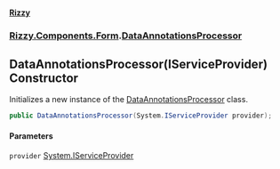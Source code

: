 #### [Rizzy](index 'index')
### [Rizzy.Components.Form](Rizzy.Components.Form 'Rizzy.Components.Form').[DataAnnotationsProcessor](Rizzy.Components.Form.DataAnnotationsProcessor 'Rizzy.Components.Form.DataAnnotationsProcessor')

## DataAnnotationsProcessor(IServiceProvider) Constructor

Initializes a new instance of the [DataAnnotationsProcessor](Rizzy.Components.Form.DataAnnotationsProcessor 'Rizzy.Components.Form.DataAnnotationsProcessor') class.

```csharp
public DataAnnotationsProcessor(System.IServiceProvider provider);
```
#### Parameters

<a name='Rizzy.Components.Form.DataAnnotationsProcessor.DataAnnotationsProcessor(System.IServiceProvider).provider'></a>

`provider` [System.IServiceProvider](https://docs.microsoft.com/en-us/dotnet/api/System.IServiceProvider 'System.IServiceProvider')